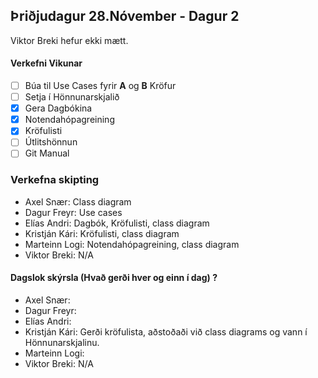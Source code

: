 ## Þriðjudagur 28.Nóvember - Dagur 2
Viktor Breki hefur ekki mætt.

#### Verkefni Vikunar
- [ ] Búa til Use Cases fyrir **A** og **B** Kröfur
- [ ] Setja í Hönnunarskjalið
- [X] Gera Dagbókina
- [X] Notendahópagreining
- [X] Kröfulisti
- [ ] Útlitshönnun
- [ ] Git Manual

### Verkefna skipting
- Axel Snær: Class diagram
- Dagur Freyr: Use cases
- Elías Andri: Dagbók, Kröfulisti, class diagram
- Kristján Kári: Kröfulisti, class diagram
- Marteinn Logi: Notendahópagreining, class diagram
- Viktor Breki: N/A

#### Dagslok skýrsla (Hvað gerði hver og einn í dag) ?
- Axel Snær: 
- Dagur Freyr: 
- Elías Andri:
- Kristján Kári: Gerði kröfulista, aðstoðaði við class diagrams og vann í Hönnunarskjalinu.
- Marteinn Logi: 
- Viktor Breki: N/A
